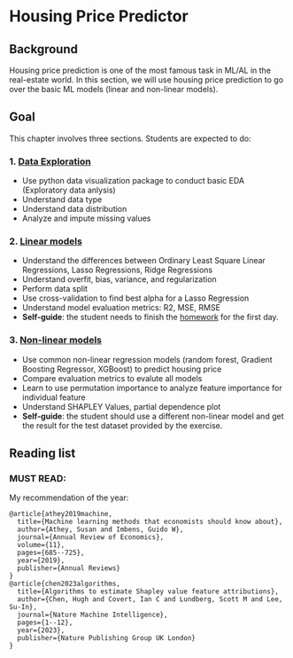 # Housing Price Predictor
## Background
Housing price prediction is one of the most famous task in ML/AL in the real-estate world. In this section, we will use housing price prediction to go over the basic ML models (linear and non-linear models).
## Goal
This chapter involves three sections. Students are expected to do:
### 1. [Data Exploration](https://github.com/brookefzy/pitaya/blob/main/HousingPricePredictor/01_exploratory_data_analysis.ipynb)
* Use python data visualization package to conduct basic EDA (Exploratory data anlysis)
* Understand data type
* Understand data distribution
* Analyze and impute missing values

### 2. [Linear models](https://github.com/brookefzy/pitaya/blob/main/HousingPricePredictor/02_linear_models.ipynb)
* Understand the differences between Ordinary Least Square Linear Regressions, Lasso Regressions, Ridge Regressions
* Understand overfit, bias, variance, and regularization
* Perform data split
* Use cross-validation to find best alpha for a Lasso Regression
* Understand model evaluation metrics: R2, MSE, RMSE
* **Self-guide**: the student needs to finish the [homework](https://github.com/brookefzy/pitaya/blob/main/HousingPricePredictor/02b_advanced_feature_engineering.ipynb) for the first day.

### 3. [Non-linear models](https://github.com/brookefzy/pitaya/blob/main/HousingPricePredictor/03_nonlinear_models.ipynb)
* Use common non-linear regression models (random forest, Gradient Boosting Regressor, XGBoost) to predict housing price
* Compare evaluation metrics to evalute all models
* Learn to use permutation importance to analyze feature importance for individual feature
* Understand SHAPLEY Values, partial dependence plot
* **Self-guide**: the student should use a different non-linear model and get the result for the test dataset provided by the exercise.

## Reading list
### MUST READ:
My recommendation of the year:
```
@article{athey2019machine,
  title={Machine learning methods that economists should know about},
  author={Athey, Susan and Imbens, Guido W},
  journal={Annual Review of Economics},
  volume={11},
  pages={685--725},
  year={2019},
  publisher={Annual Reviews}
}
@article{chen2023algorithms,
  title={Algorithms to estimate Shapley value feature attributions},
  author={Chen, Hugh and Covert, Ian C and Lundberg, Scott M and Lee, Su-In},
  journal={Nature Machine Intelligence},
  pages={1--12},
  year={2023},
  publisher={Nature Publishing Group UK London}
}
```

